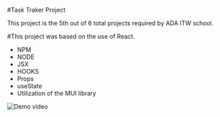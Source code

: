 #Task Traker Project

This project is the 5th out of 6 total projects required by ADA ITW school.

#This project was based on the use of React.

* NPM
* NODE
* JSX
* HOOKS
* Props
* useState
* Utilization of the MUI library


![Demo video](src\assets\14-54-30_V1-_online-video-cutter.com_.gif)

